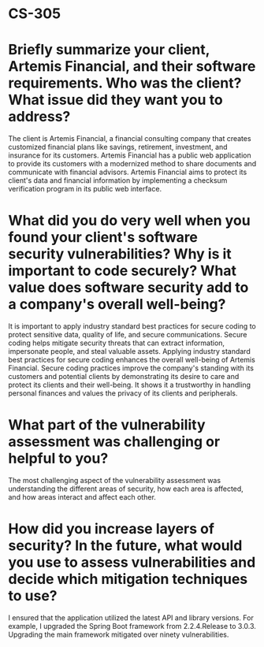 # CS-305

#	Briefly summarize your client, Artemis Financial, and their software requirements. Who was the client? What issue did they want you to address?

The client is Artemis Financial, a financial consulting company that creates customized financial plans like savings, retirement, investment, and insurance for its customers. Artemis Financial has a public web application to provide its customers with a modernized method to share documents and communicate with financial advisors. Artemis Financial aims to protect its client's data and financial information by implementing a checksum verification program in its public web interface. 

#	What did you do very well when you found your client's software security vulnerabilities? Why is it important to code securely? What value does software security add to a company's overall well-being?

It is important to apply industry standard best practices for secure coding to protect sensitive data, quality of life, and secure communications. Secure coding helps mitigate security threats that can extract information, impersonate people, and steal valuable assets. Applying industry standard best practices for secure coding enhances the overall well-being of Artemis Financial. Secure coding practices improve the company's standing with its customers and potential clients by demonstrating its desire to care and protect its clients and their well-being. It shows it a trustworthy in handling personal finances and values the privacy of its clients and peripherals. 

#	What part of the vulnerability assessment was challenging or helpful to you?

The most challenging aspect of the vulnerability assessment was understanding the different areas of security, how each area is affected, and how areas interact and affect each other. 

# How did you increase layers of security? In the future, what would you use to assess vulnerabilities and decide which mitigation techniques to use?

I ensured that the application utilized the latest API and library versions. For example, I upgraded the Spring Boot framework from 2.2.4.Release to 3.0.3. Upgrading the main framework mitigated  over ninety vulnerabilities.
